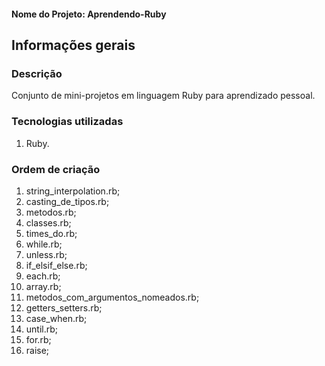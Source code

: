 #### Nome do Projeto: Aprendendo-Ruby

## Informações gerais

### Descrição

Conjunto de mini-projetos em linguagem Ruby para aprendizado pessoal.

### Tecnologias utilizadas

1. Ruby.

### Ordem de criação

1. string_interpolation.rb;
2. casting_de_tipos.rb;
3. metodos.rb;
4. classes.rb;
5. times_do.rb;
6. while.rb;
7. unless.rb;
8. if_elsif_else.rb;
9. each.rb;
10. array.rb;
11. metodos_com_argumentos_nomeados.rb;
12. getters_setters.rb;
13. case_when.rb;
14. until.rb;
15. for.rb;
16. raise;
